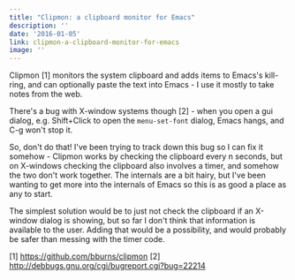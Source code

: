 ```yaml
---
title: "Clipmon: a clipboard monitor for Emacs"
description: ''
date: '2016-01-05'
link: clipmon-a-clipboard-monitor-for-emacs
image: ''
---
```



Clipmon [1] monitors the system clipboard and adds items to Emacs's kill-ring, and
can optionally paste the text into Emacs - I use it mostly to take notes from
the web.

There's a bug with X-window systems though [2] - when you open a gui dialog, e.g.
Shift+Click to open the `menu-set-font` dialog, Emacs hangs, and C-g won't stop
it.

So, don't do that! I've been trying to track down this bug so I can fix it somehow -
Clipmon works by checking the clipboard every n seconds, but on X-windows checking the
clipboard also involves a timer, and somehow the two don't work together. The internals
are a bit hairy, but I've been wanting to get more into the internals of Emacs so this is
as good a place as any to start.

The simplest solution would be to just not check the clipboard if an X-window
dialog is showing, but so far I don't think that information is available to the
user. Adding that would be a possibility, and would probably be safer than
messing with the timer code.

[1] https://github.com/bburns/clipmon
[2] http://debbugs.gnu.org/cgi/bugreport.cgi?bug=22214
